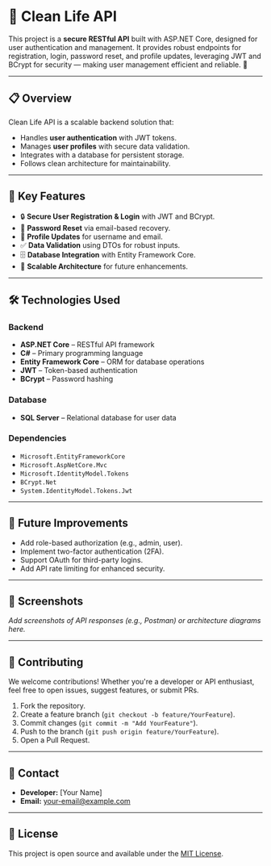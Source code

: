 # 🔐 Clean Life API

This project is a **secure RESTful API** built with ASP.NET Core, designed for user authentication and management. It provides robust endpoints for registration, login, password reset, and profile updates, leveraging JWT and BCrypt for security — making user management efficient and reliable. 🌟

---

## 📋 Overview

Clean Life API is a scalable backend solution that:
- Handles **user authentication** with JWT tokens.
- Manages **user profiles** with secure data validation.
- Integrates with a database for persistent storage.
- Follows clean architecture for maintainability.

---

## 🔑 Key Features

- 🔒 **Secure User Registration & Login** with JWT and BCrypt.
- 🔄 **Password Reset** via email-based recovery.
- 📝 **Profile Updates** for username and email.
- ✅ **Data Validation** using DTOs for robust inputs.
- 🗄️ **Database Integration** with Entity Framework Core.
- 🚀 **Scalable Architecture** for future enhancements.

---

## 🛠 Technologies Used

### Backend
- **ASP.NET Core** – RESTful API framework
- **C#** – Primary programming language
- **Entity Framework Core** – ORM for database operations
- **JWT** – Token-based authentication
- **BCrypt** – Password hashing

### Database
- **SQL Server** – Relational database for user data

### Dependencies
- `Microsoft.EntityFrameworkCore`
- `Microsoft.AspNetCore.Mvc`
- `Microsoft.IdentityModel.Tokens`
- `BCrypt.Net`
- `System.IdentityModel.Tokens.Jwt`

---

## 🚀 Future Improvements

- Add role-based authorization (e.g., admin, user).
- Implement two-factor authentication (2FA).
- Support OAuth for third-party logins.
- Add API rate limiting for enhanced security.

---

## 📸 Screenshots

*Add screenshots of API responses (e.g., Postman) or architecture diagrams here.*

---

## 🤝 Contributing

We welcome contributions! Whether you're a developer or API enthusiast, feel free to open issues, suggest features, or submit PRs.

1. Fork the repository.
2. Create a feature branch (`git checkout -b feature/YourFeature`).
3. Commit changes (`git commit -m "Add YourFeature"`).
4. Push to the branch (`git push origin feature/YourFeature`).
5. Open a Pull Request.

---

## 📩 Contact

- **Developer:** [Your Name]
- **Email:** [your-email@example.com](mailto:your-email@example.com)

---

## 📄 License

This project is open source and available under the [MIT License](LICENSE).
